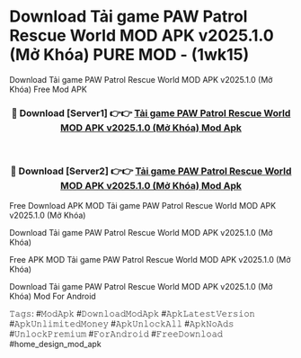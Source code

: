 # Download Tải game PAW Patrol Rescue World MOD APK v2025.1.0 (Mở Khóa) PURE MOD - (1wk15)
Download Tải game PAW Patrol Rescue World MOD APK v2025.1.0 (Mở Khóa) Free Mod APK

<div align="center">
<h3>🔴 Download [Server1] 👉👉 <a href="https://apk-comot.site?title=Tải_game_PAW_Patrol_Rescue_World_MOD_APK_v2025.1.0_(Mở_Khóa)">Tải game PAW Patrol Rescue World MOD APK v2025.1.0 (Mở Khóa) Mod Apk</a></h3><br>

<h3>🔴 Download [Server2] 👉👉 <a href="https://apk-comot.site?title=Tải_game_PAW_Patrol_Rescue_World_MOD_APK_v2025.1.0_(Mở_Khóa)">Tải game PAW Patrol Rescue World MOD APK v2025.1.0 (Mở Khóa) Mod Apk</a></h3>
</div>


Free Download APK MOD Tải game PAW Patrol Rescue World MOD APK v2025.1.0 (Mở Khóa)

Download Tải game PAW Patrol Rescue World MOD APK v2025.1.0 (Mở Khóa) 

Free APK MOD Tải game PAW Patrol Rescue World MOD APK v2025.1.0 (Mở Khóa) 

Download Tải game PAW Patrol Rescue World MOD APK v2025.1.0 (Mở Khóa) Mod For Android

𝚃𝚊𝚐𝚜: #𝙼𝚘𝚍𝙰𝚙𝚔 #𝙳𝚘𝚠𝚗𝚕𝚘𝚊𝚍𝙼𝚘𝚍𝙰𝚙𝚔 #𝙰𝚙𝚔𝙻𝚊𝚝𝚎𝚜𝚝𝚅𝚎𝚛𝚜𝚒𝚘𝚗 #𝙰𝚙𝚔𝚄𝚗𝚕𝚒𝚖𝚒𝚝𝚎𝚍𝙼𝚘𝚗𝚎𝚢 #𝙰𝚙𝚔𝚄𝚗𝚕𝚘𝚌𝚔𝙰𝚕𝚕 #𝙰𝚙𝚔𝙽𝚘𝙰𝚍𝚜 #𝚄𝚗𝚕𝚘𝚌𝚔𝙿𝚛𝚎𝚖𝚒𝚞𝚖 #𝙵𝚘𝚛𝙰𝚗𝚍𝚛𝚘𝚒𝚍 #𝙵𝚛𝚎𝚎𝙳𝚘𝚠𝚗𝚕𝚘𝚊𝚍 #home_design_mod_apk